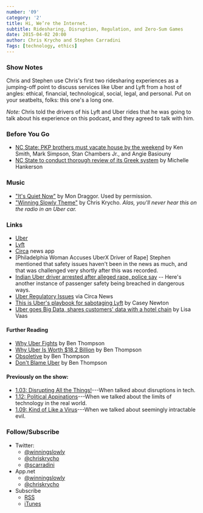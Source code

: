 ```yaml
---
number: '09'
category: '2'
title: Hi, We’re the Internet.
subtitle: Ridesharing, Disruption, Regulation, and Zero-Sum Games
date: 2015-04-02 20:00
author: Chris Krycho and Stephen Carradini
Tags: [technology, ethics]
---
```


### Show Notes

Chris and Stephen use Chris's first two ridesharing experiences as a jumping-off
point to discuss services like Uber and Lyft from a host of angles: ethical,
financial, technological, social, legal, and personal. Put on your seatbelts,
folks: this one's a long one.

*Note:* Chris told the drivers of his Lyft and Uber rides that he was going to
talk about his experience on this podcast, and they agreed to talk with him.

### Before You Go

  - [NC State: PKP brothers must vacate house by the weekend][pkp] by Ken Smith,
    Mark Simpson, Stan Chambers Jr., and Angie Basiouny
  - [NC State to conduct thorough review of its Greek system][review] by
    Michelle Hankerson

[pkp]: //www.wral.com/nc-state-disbands-pi-kappa-phi-chapter-following-investigation/14539264/
[review]: //www.newsobserver.com/news/local/community/midtown-raleigh-news/article16298969.html

### Music

  - ["It's Quiet Now"](//mondraggor.com/) by Mon Draggor. Used by
    permission.
  - ["Winning Slowly Theme"](//soundcloud.com/chriskrycho/winning-slowly)
    by Chris Krycho. *Alas, you'll never hear this on the radio in an Uber car.*

### Links

  - [Uber](//www.uber.com/)
  - [Lyft](//www.lyft.com/)
  - [Circa](//circanews.com/) news app
  - [Philadelphia Woman Accuses UberX Driver of Rape] Stephen mentioned that
    safety issues haven't been in the news as much, and that was challenged very
    shortly after this was recorded.
  - [Indian Uber driver arrested after alleged rape, police say][india] --
    Here's another instance of passenger safety being breached in dangerous
    ways.
  - [Uber Regulatory Issues][regulatory] via Circa News
  - [This is Uber's playbook for sabotaging Lyft][sabotage] by Casey Newton
  - [Uber goes Big Data, shares customers' data with a hotel chain][data] by
    Lisa Vaas

[rape]: //time.com/3757398/uber-rape-philadelphia/
[india]: //www.cnn.com/2014/12/07/world/asia/india-uber-alleged-rape/
[regulatory]: //circanews.com/news/regulatory-issues-with-uber
[sabotage]: //www.theverge.com/2014/8/26/6067663/this-is-ubers-playbook-for-sabotaging-lyft
[data]: //nakedsecurity.sophos.com/2015/03/26/uber-goes-big-data-shares-customers-data-with-a-hotel-chain/

#### Further Reading
  - [Why Uber Fights] by Ben Thompson
  - [Why Uber Is Worth $18.2 Billion][value] by Ben Thompson
  - [Obsoletive] by Ben Thompson
  - [Don't Blame Uber] by Ben Thompson

[Why Uber Fights]: //stratechery.com/2014/uber-fights/
[value]: //stratechery.com/2014/uber-worth-18-2-billion/
[Obsoletive]: //stratechery.com/2013/obsoletive/
[Don't Blame Uber]: //stratechery.com/2014/dont-blame-uber/

#### Previously on the show:
  - [1.03: Disrupting All the Things!][1.03]---When talked about disruptions
    in tech.
  - [1.12: Political Appinations][1.12]---When we talked about the limits of
    technology in the real world.
  - [1.09: Kind of Like a Virus][1.09]---When we talked about seemingly
    intractable evil.

[1.03]: //www.winningslowly.org/1.03/
[1.09]: //www.winningslowly.org/1.09/
[1.12]: //www.winningslowly.org/1.12/

### Follow/Subscribe

  - Twitter:
      + [@winningslowly](//www.twitter.com/winningslowly)
      + [@chriskrycho](//www.twitter.com/chriskrycho)
      + [@scarradini](//www.twitter.com/scarradini)
  - App.net
      + [@winningslowly](//alpha.app.net/winningslowly)
      + [@chriskrycho](//alpha.app.net/chriskrycho)
  - Subscribe
      + [RSS](//www.winningslowly.org/feed.xml)
      + [iTunes](//itunes.apple.com/us/podcast/winning-slowly/id807603957?mt=2)
